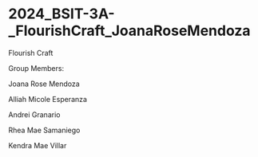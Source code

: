 # 2024_BSIT-3A-_FlourishCraft_JoanaRoseMendoza
Flourish Craft

Group Members: 

Joana Rose Mendoza

Alliah Micole Esperanza

Andrei Granario

Rhea Mae Samaniego

Kendra Mae Villar
